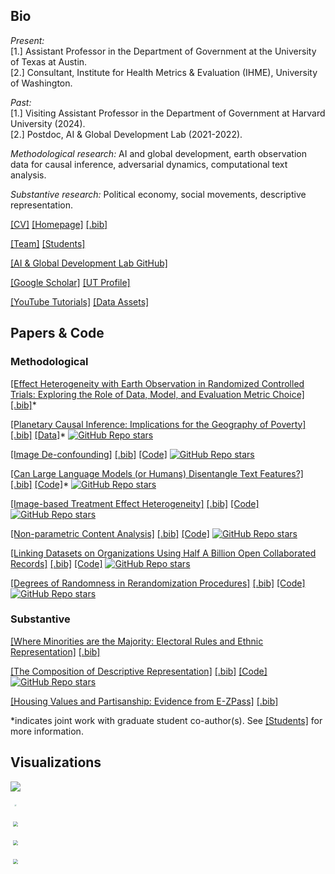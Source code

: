 <!--
**cjerzak/cjerzak** is a ✨ _special_ ✨ repository because its `README.md` (this file) appears on your GitHub profile.
-->

## Bio
*Present:* <br>
[1.] Assistant Professor in the Department of Government at the University of Texas at Austin. <br>
[2.] Consultant, Institute for Health Metrics & Evaluation (IHME), University of Washington.

*Past:* <br>
[1.] Visiting Assistant Professor in the Department of Government at Harvard University (2024). <br>
[2.] Postdoc, AI & Global Development Lab (2021-2022).


*Methodological research:*  AI and global development, earth observation data for causal inference, adversarial dynamics, computational text analysis. 

*Substantive research:* Political economy, social movements, descriptive representation. 

[[CV]](https://connorjerzak.com/wp-content/uploads/2023/01/ConnorJerzakCV.pdf) [[Homepage]](https://connorjerzak.com) [[.bib]](https://connorjerzak.com/wp-content/uploads/2024/07/JerzakConnorBib.txt) 

[[Team]](https://connorjerzak.com/collaborators/) [[Students]](https://connorjerzak.com/students/) 

[[AI & Global Development Lab GitHub]](https://github.com/AIandGlobalDevelopmentLab/) 

[[Google Scholar]](https://scholar.google.com/citations?user=8mpaH74AAAAJ&hl=en) [[UT Profile]](https://liberalarts.utexas.edu/government/faculty/ctj583) 

[[YouTube Tutorials]](https://www.youtube.com/channel/UCLwTj8390CoodCAh9zVnjhA) [[Data Assets]](https://connorjerzak.com/data/)

## Papers & Code

### Methodological

[[Effect Heterogeneity with Earth Observation in Randomized Controlled Trials: Exploring the Role of Data, Model, and Evaluation Metric Choice]](https://arxiv.org/abs/2407.11674) [[.bib]](https://connorjerzak.com/wp-content/uploads/2024/07/ImSeqHetero.txt)*

[[Planetary Causal Inference: Implications for the Geography of Poverty]](https://arxiv.org/abs/2406.02584) [[.bib]](https://connorjerzak.com/wp-content/uploads/2024/07/PlanetaryCausal.txt) [[Data]](https://github.com/AIandGlobalDevelopmentLab/eo-poverty-review)* [![GitHub Repo stars](https://img.shields.io/github/stars/AIandGlobalDevelopmentLab/eo-poverty-review?style=social)](https://github.com/AIandGlobalDevelopmentLab/eo-poverty-review)

[[Image De-confounding]](https://arxiv.org/pdf/2301.12985.pdf) [[.bib]](https://connorjerzak.com/wp-content/uploads/2024/07/EOCausal.txt) [[Code]](https://github.com/cjerzak/causalimages-software) [![GitHub Repo stars](https://img.shields.io/github/stars/cjerzak/causalimages-software?style=social)](https://github.com/cjerzak/causalimages-software)

[[Can Large Language Models (or Humans) Disentangle Text Features?]](https://aclanthology.org/2024.nlpcss-1.5/) [[.bib]](https://connorjerzak.com/wp-content/uploads/2024/07/Disentangle.txt) [[Code]](https://github.com/AIandGlobalDevelopmentLab/TextDisentanglement)* [![GitHub Repo stars](https://img.shields.io/github/stars/AIandGlobalDevelopmentLab/TextDisentanglement?style=social)](https://github.com/AIandGlobalDevelopmentLab/TextDisentanglement)

[[Image-based Treatment Effect Heterogeneity]](https://arxiv.org/pdf/2206.06417.pdf) [[.bib]](https://connorjerzak.com/wp-content/uploads/2024/07/ImageHetBib.txt) [[Code]](https://github.com/cjerzak/causalimages-software) [![GitHub Repo stars](https://img.shields.io/github/stars/cjerzak/causalimages-software?style=social)](https://github.com/cjerzak/causalimages-software)

[[Non-parametric Content Analysis]](https://gking.harvard.edu/sites/scholar.harvard.edu/files/gking/files/div-class-title-an-improved-method-of-automated-nonparametric-content-analysis-for-social-science-div.pdf) [[.bib]](https://connorjerzak.com/wp-content/uploads/2024/07/Readme2Bib.txt) [[Code]](https://github.com/iqss-research/readme-software) [![GitHub Repo stars](https://img.shields.io/github/stars/iqss-research/readme-software?style=social)](https://github.com/iqss-research/readme-software)

[[Linking Datasets on Organizations Using Half A Billion Open Collaborated Records]](https://arxiv.org/abs/2302.02533) [[.bib]](https://connorjerzak.com/wp-content/uploads/2024/07/LinkOrgsBib.txt) [[Code]](https://github.com/cjerzak/LinkOrgs-software) [![GitHub Repo stars](https://img.shields.io/github/stars/cjerzak/LinkOrgs-software?style=social)](https://github.com/cjerzak/LinkOrgs-software)

[[Degrees of Randomness in Rerandomization Procedures]](https://arxiv.org/abs/2310.00861) [[.bib]](https://connorjerzak.com/wp-content/uploads/2024/07/LinkOrgsBib.txt) [[Code]](https://github.com/cjerzak/fastrerandomize-software) [![GitHub Repo stars](https://img.shields.io/github/stars/cjerzak/fastrerandomize-software?style=social)](https://github.com/cjerzak/fastrerandomize-software)

### Substantive

[[Where Minorities are the Majority: Electoral Rules and Ethnic Representation]](https://osf.io/preprints/osf/ums8y) [[.bib]](https://connorjerzak.com/wp-content/uploads/2024/07/WhereTheMinoritiesBib.txt)

[[The Composition of Descriptive Representation]](https://www.cambridge.org/core/journals/american-political-science-review/article/composition-of-descriptive-representation/7EAEA1CA4C553AB9D76054D1FA9C0840) [[.bib]](https://connorjerzak.com/wp-content/uploads/2024/07/CompositionBib.txt) [[Code]](https://github.com/cjerzak/DescriptiveRepresentationCalculator-software) [![GitHub Repo stars](https://img.shields.io/github/stars/cjerzak/DescriptiveRepresentationCalculator-software?style=social)](https://github.com/cjerzak/DescriptiveRepresentationCalculator-software)

[[Housing Values and Partisanship: Evidence from E-ZPass]](https://connorjerzak.com/wp-content/uploads/2022/12/PoliticalEffects_EZPass.pdf) [[.bib]](https://connorjerzak.com/wp-content/uploads/2024/07/EZPassBib.txt)

*indicates joint work with graduate student co-author(s). See [[Students]](https://connorjerzak.com/students/) for more information. 

## Visualizations

[<img src="https://i0.wp.com/connorjerzak.com/wp-content/uploads/2024/08/EO_WorkflowVizV52.png?w=1275&ssl=1" style="transform: scale(1);">](https://connorjerzak.com/gci-overview/) 

[<img src="https://i0.wp.com/connorjerzak.com/wp-content/uploads/2024/08/InstViz.png?w=1280&ssl=1" style="transform: scale(0.2);">](https://osf.io/preprints/osf/ums8y) 

[<img src="https://i0.wp.com/connorjerzak.com/wp-content/uploads/2023/07/f1.png?w=738&ssl=1" style="transform: scale(0.5);">](https://arxiv.org/abs/2302.02533) 

[<img src="https://i0.wp.com/connorjerzak.com/wp-content/uploads/2024/08/Visual-Abstract-Figure-2-copy.png?w=1000&ssl=1" style="transform: scale(0.5);">](https://arxiv.org/abs/2407.11674) 

[<img src="https://i0.wp.com/connorjerzak.com/wp-content/uploads/2024/08/CanLLMsViz.png?w=1232&ssl=1" style="transform: scale(0.5);">](https://aclanthology.org/2024.nlpcss-1.5.pdf) 

<!-- 
[<img src="https://connorjerzak.com/wp-content/uploads/2023/07/Screenshot-2023-07-17-at-11.50.01-AM.png" width="220" height="200">](https://www.utexas.edu/) [<img src="https://i0.wp.com/connorjerzak.com/wp-content/uploads/2023/07/CJerzak.jpg?resize=768%2C806&ssl=1" width="300" height="200">](https://connorjerzak.com/)
-->

